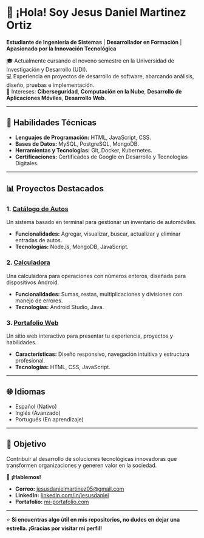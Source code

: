 # 👋 ¡Hola! Soy Jesus Daniel Martinez Ortiz  
**Estudiante de Ingeniería de Sistemas** | **Desarrollador en Formación** | **Apasionado por la Innovación Tecnológica**  

🎓 Actualmente cursando el noveno semestre en la Universidad de Investigación y Desarrollo (UDI).  
💻 Experiencia en proyectos de desarrollo de software, abarcando análisis, diseño, pruebas e implementación.  
🌟 Intereses: **Ciberseguridad**, **Computación en la Nube**, **Desarrollo de Aplicaciones Móviles**, **Desarrollo Web**.  

---

## 🚀 Habilidades Técnicas  
- **Lenguajes de Programación:** HTML, JavaScript, CSS.  
- **Bases de Datos:** MySQL, PostgreSQL, MongoDB.  
- **Herramientas y Tecnologías:** Git, Docker, Kubernetes.  
- **Certificaciones:** Certificados de Google en Desarrollo y Tecnologías Digitales.  

---

## 📊 Proyectos Destacados  

### 1. [Catálogo de Autos](https://github.com/JesusMartinez0211/catalogo-autos)  
Un sistema basado en terminal para gestionar un inventario de automóviles.  
- **Funcionalidades:** Agregar, visualizar, buscar, actualizar y eliminar entradas de autos.  
- **Tecnologías:** Node.js, MongoDB, JavaScript.  

### 2. [Calculadora](https://github.com/JesusMartinez0211/calculadora)  
Una calculadora para operaciones con números enteros, diseñada para dispositivos Android.  
- **Funcionalidades:** Sumas, restas, multiplicaciones y divisiones con manejo de errores.  
- **Tecnologías:** Android Studio, Java.  

### 3. [Portafolio Web](https://github.com/JesusMartinez0211/portafolio-web)  
Un sitio web interactivo para presentar tu experiencia, proyectos y habilidades.  
- **Características:** Diseño responsivo, navegación intuitiva y estructura profesional.  
- **Tecnologías:** HTML, CSS, JavaScript.  

---

## 🌐 Idiomas  
- Español (Nativo)  
- Inglés (Avanzado)  
- Portugués (En aprendizaje)  

---

## 🎯 Objetivo  
Contribuir al desarrollo de soluciones tecnológicas innovadoras que transformen organizaciones y generen valor en la sociedad.  

📩 **¡Hablemos!**  
- **Correo:** jesusdanielmartinez05@gmail.com  
- **LinkedIn:** [linkedin.com/in/jesusdaniel](https://linkedin.com/in/jesusdaniel)  
- **Portafolio:** [mi-portafolio.com]([https://mi-portafolio.com](https://portafolio-web-jesus.netlify.app))  

---

⭐ **Si encuentras algo útil en mis repositorios, no dudes en dejar una estrella. ¡Gracias por visitar mi perfil!**


